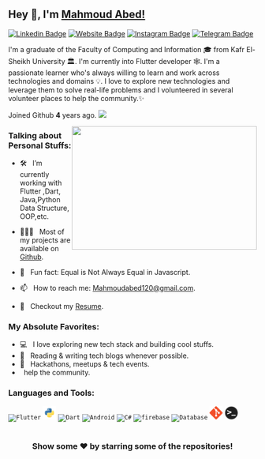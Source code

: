 ## Hey 👋, I'm [Mahmoud Abed!](https://github.com/MahmoudAbed74)

[![Linkedin Badge](https://img.shields.io/badge/-LinkedIn-0e76a8?style=flat-square&logo=Linkedin&logoColor=white)](https://www.linkedin.com/in/mahmoud-abed120/)
[![Website Badge](https://img.shields.io/badge/Website-3b5998?style=flat-square&logo=google-chrome&logoColor=white)](https://github.com/MahmoudAbed74)
[![Instagram Badge](https://img.shields.io/badge/-Instagram-e4405f?style=flat-square&logo=Instagram&logoColor=white)](https://www.instagram.com/mahmoud_mohamed_abed_74/?next=%2F)
[![Telegram Badge](https://img.shields.io/badge/-Telegram-0088cc?style=flat-square&logo=Telegram&logoColor=white)]()

I'm a graduate of the Faculty of Computing and Information 🎓 from Kafr El-Sheikh University 🏛.  I'm currently into Flutter developer 🕸️. I'm a passionate learner who's always willing to learn and work across technologies and domains 💡. I love to explore new technologies and leverage them to solve real-life problems and I volunteered in several volunteer places to help the community.✨

Joined Github **4** years ago.
[![](https://gitwar.herokuapp.com/badge?username=iampavangandhi&label=Gitwar%20Profile%20Score&style=for-the-badge&color=0088cc)](https://gitwar.herokuapp.com/)

<img align="right" height="250" width="375" alt="" src="https://raw.githubusercontent.com/iampavangandhi/iampavangandhi/master/gifs/coder.gif" />

### Talking about Personal Stuffs:

- 🛠 &nbsp; I’m currently working with  Flutter ,Dart, Java,Python <br /> Data Structure, OOP,etc.

- 👨🏻‍💻 &nbsp; Most of my projects are available on [Github](https://github.com/MahmoudAbed74).
- 👾 &nbsp; Fun fact: Equal is Not Always Equal in Javascript.
- 📫 &nbsp; How to reach me: Mahmoudabed120@gmail.com.
- 📝 &nbsp; Checkout my [Resume]().

### My Absolute Favorites:

- 💻 &nbsp; I love exploring new tech stack and building cool stuffs.
- 📰 &nbsp; Reading & writing tech blogs whenever possible.
- 🍕 &nbsp; Hackathons, meetups & tech events.
- &nbsp; help the community.
### Languages and Tools:

<code><img height="27" src="https://logowik.com/content/uploads/images/flutter5786.jpg" alt="Flutter"></code>
<code><img height="27" src="https://raw.githubusercontent.com/github/explore/80688e429a7d4ef2fca1e82350fe8e3517d3494d/topics/python/python.png" alt="python"></code>
<code><img height="27" src="https://upload.wikimedia.org/wikipedia/commons/thumb/f/fe/Dart_programming_language_logo.svg/768px-Dart_programming_language_logo.svg.png" alt="Dart"></code>
<code><img height="27" src="https://encrypted-tbn0.gstatic.com/images?q=tbn:ANd9GcTaHYhMUhkVYbRQK_pFfm1PmIxu_NBpH7WerA&usqp=CAU" alt="Android"></code>
<code><img height="27" src="https://encrypted-tbn0.gstatic.com/images?q=tbn:ANd9GcSgngNtdqjqeLvzKK1QlkMMDONwXWBJ8D3Dlw&usqp=CAU" alt="C#"></code>
<code><img height="27" src="https://encrypted-tbn0.gstatic.com/images?q=tbn:ANd9GcSSCwmPvgSiK8gTonFlyApdDj6Om2hxXn8NGg&usqp=CAU" alt="firebase"></code>
<code><img height="27" src="https://icones.pro/wp-content/uploads/2021/05/icone-base-donnees-jaune.png" alt="Database"></code>
<code><img height="27" src="https://raw.githubusercontent.com/devicons/devicon/master/icons/git/git-original.svg" alt="git"></code>
<code><img height="27" src="https://raw.githubusercontent.com/github/explore/80688e429a7d4ef2fca1e82350fe8e3517d3494d/topics/terminal/terminal.png" alt="terminal"></code>

<!--
<code><img height="25" src="https://raw.githubusercontent.com/github/explore/80688e429a7d4ef2fca1e82350fe8e3517d3494d/topics/sass/sass.png" alt="sass"></code>
-->


#

<div align="center">

### Show some ❤️ by starring some of the repositories!

</div>

